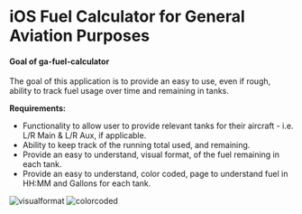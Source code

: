 # iOS Fuel Calculator for General Aviation Purposes

#### Goal of ga-fuel-calculator

The goal of this application is to provide an easy to use, even if rough, ability to track fuel usage over time and remaining in tanks.

**Requirements:**

- Functionality to allow user to provide relevant tanks for their aircraft - i.e. L/R Main & L/R Aux, if applicable.
- Ability to keep track of the running total used, and remaining.
- Provide an easy to understand, visual format, of the fuel remaining in each tank.
- Provide an easy to understand, color coded, page to understand fuel in HH:MM and Gallons for each tank.

![visualformat](http://i.imgur.com/gLKXRKK.jpg)
![colorcoded](http://i.imgur.com/QUAsZsX.jpg)
